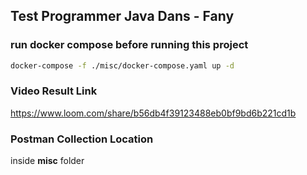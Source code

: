 ## Test Programmer Java Dans - Fany

### run docker compose before running this project

```bash
docker-compose -f ./misc/docker-compose.yaml up -d
```

### Video Result Link
https://www.loom.com/share/b56db4f39123488eb0bf9bd6b221cd1b

### Postman Collection Location
inside <b>misc</b> folder